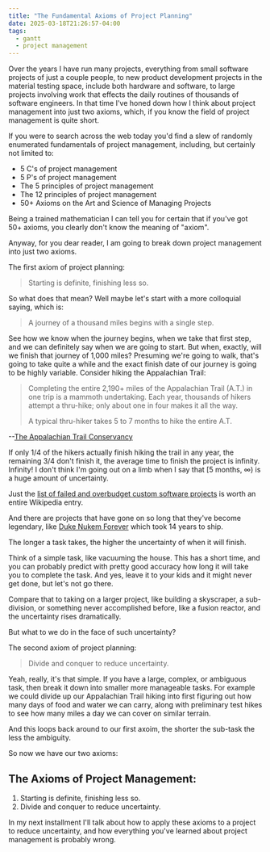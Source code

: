 ```yaml
---
title: "The Fundamental Axioms of Project Planning"
date: 2025-03-18T21:26:57-04:00
tags:
  - gantt
  - project management
---
```


Over the years I have run many projects, everything from small software projects
of just a couple people, to new product development projects in the material
testing space, include both hardware and software, to large projects involving
work that effects the daily routines of thousands of software engineers. In that
time I've honed down how I think about project management into just two axioms,
which, if you know the field of project management is quite short.

If you were to search across the web today you'd find a slew of randomly
enumerated fundamentals of project management, including, but certainly not
limited to:

- 5 C's of project management
- 5 P's of project management
- The 5 principles of project management
- The 12 principles of project management
- 50+ Axioms on the Art and Science of Managing Projects

Being a trained mathematician I can tell you for certain that if you've got 50+
axioms, you clearly don't know the meaning of "axiom".

Anyway, for you dear reader, I am going to break down project management into
just two axioms.

The first axiom of project planning:

> Starting is definite, finishing less so.

So what does that mean? Well maybe let's start with a more colloquial saying,
which is:

> A journey of a thousand miles begins with a single step.

See how we know when the journey begins, when we take that first step, and we
can definitely say when we are going to start. But when, exactly, will we finish
that journey of 1,000 miles? Presuming we're going to walk, that's going to take
quite a while and the exact finish date of our journey is going to be highly
variable. Consider hiking the Appalachian Trail:

> Completing the entire 2,190+ miles of the Appalachian Trail (A.T.) in one trip
> is a mammoth undertaking. Each year, thousands of hikers attempt a thru-hike;
> only about one in four makes it all the way.
>
> A typical thru-hiker takes 5 to 7 months to hike the entire A.T.

--[The Appalachian Trail
Conservancy](https://appalachiantrail.org/explore/hike-the-a-t/thru-hiking/)

If only 1/4 of the hikers actually finish hiking the trail in any year, the
remaining 3/4 don't finish it, the average time to finish the project is
infinity. Infinity! I don't think I'm going out on a limb when I say that [5
months, ∞\) is a huge amount of uncertainty.

Just the [list of failed and overbudget custom software
projects](https://en.wikipedia.org/wiki/List_of_failed_and_overbudget_custom_software_projects#Projects_with_ongoing_problems)
is worth an entire Wikipedia entry.

And there are projects that have gone on so long that they've become legendary,
like [Duke Nukem Forever](https://en.wikipedia.org/wiki/Duke_Nukem_Forever)
which took 14 years to ship.

The longer a task takes, the higher the uncertainty of when it will finish.

Think of a simple task, like vacuuming the house. This has a short time, and you
can probably predict with pretty good accuracy how long it will take you to
complete the task. And yes, leave it to your kids and it might never get done, but
let's not go there.

Compare that to taking on a larger project, like building a skyscraper, a
sub-division, or something never accomplished before, like a fusion reactor, and
the uncertainty rises dramatically.

But what to we do in the face of such uncertainty?

The second axiom of project planning:

> Divide and conquer to reduce uncertainty.

Yeah, really, it's that simple. If you have a large, complex, or ambiguous task,
then break it down into smaller more manageable tasks. For example we could
divide up our Appalachian Trail hiking into first figuring out how many days of
food and water we can carry, along with preliminary test hikes to see how many
miles a day we can cover on similar terrain.

And this loops back around to our first axoim, the shorter the sub-task the less
the ambiguity.

So now we have our two axioms:

## The Axioms of Project Management:

1. Starting is definite, finishing less so.
2. Divide and conquer to reduce uncertainty.

In my next installment I'll talk about how to apply these axioms to a project to
reduce uncertainty, and how everything you've learned about project management
is probably wrong.
